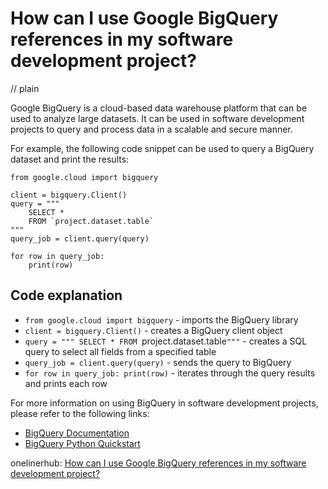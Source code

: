 # How can I use Google BigQuery references in my software development project?
// plain

Google BigQuery is a cloud-based data warehouse platform that can be used to analyze large datasets. It can be used in software development projects to query and process data in a scalable and secure manner.

For example, the following code snippet can be used to query a BigQuery dataset and print the results:

```
from google.cloud import bigquery

client = bigquery.Client()
query = """
    SELECT *
    FROM `project.dataset.table`
"""
query_job = client.query(query)

for row in query_job:
    print(row)
```

## Code explanation

* `from google.cloud import bigquery` - imports the BigQuery library
* `client = bigquery.Client()` - creates a BigQuery client object
* `query = """ SELECT * FROM `project.dataset.table`"""` - creates a SQL query to select all fields from a specified table
* `query_job = client.query(query)` - sends the query to BigQuery
* `for row in query_job: print(row)` - iterates through the query results and prints each row

For more information on using BigQuery in software development projects, please refer to the following links:
* [BigQuery Documentation](https://cloud.google.com/bigquery/docs/)
* [BigQuery Python Quickstart](https://cloud.google.com/bigquery/docs/quickstarts/quickstart-client-libraries#client-libraries-install-python)

onelinerhub: [How can I use Google BigQuery references in my software development project?](https://onelinerhub.com/google-big-query/how-can-i-use-google-bigquery-references-in-my-software-development-project)